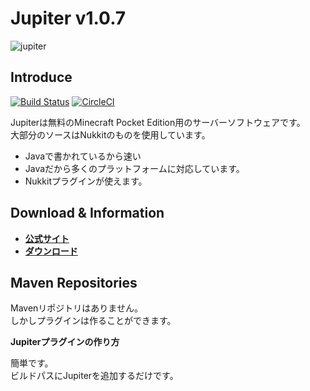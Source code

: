# Jupiter v1.0.7
![jupiter](https://github.com/JupiterDevelopmentTeam/JupiterDevelopmentTeam/blob/master/Banner.jpg)

Introduce
-------------
[![Build Status](https://travis-ci.org/JupiterDevelopmentTeam/JupiterDevelopmentTeam.svg?branch=master)](https://travis-ci.org/JupiterDevelopmentTeam/JupiterDevelopmentTeam)
[![CircleCI](https://circleci.com/gh/JupiterDevelopmentTeam/JupiterDevelopmentTeam/tree/master.svg?style=svg)](https://circleci.com/gh/JupiterDevelopmentTeam/JupiterDevelopmentTeam/tree/master)

Jupiterは無料のMinecraft Pocket Edition用のサーバーソフトウェアです。  
大部分のソースはNukkitのものを使用しています。  

* Javaで書かれているから速い
* Javaだから多くのプラットフォームに対応しています。
* Nukkitプラグインが使えます。

 Download & Information
--------------------

* __[公式サイト](https://jupiterdevelopmentteam.github.io/)__
* __[ダウンロード](http://ux.getuploader.com/Itsu/)__


Maven Repositories
--------------------

Mavenリポジトリはありません。  
しかしプラグインは作ることができます。  


__Jupiterプラグインの作り方__

簡単です。  
ビルドパスにJupiterを追加するだけです。  
